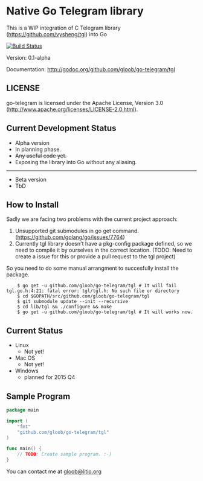 Native Go Telegram library
==========================

This is a WIP integration of C Telegram library (https://github.com/vysheng/tgl) into Go

[![Build Status](https://travis-ci.org/gloob/go-telegram.svg?branch=master)](https://travis-ci.org/gloob/go-telegram)

Version: 0.1-alpha

Documentation: http://godoc.org/github.com/gloob/go-telegram/tgl

LICENSE
-------

go-telegram is licensed under the Apache License, Version 3.0 (http://www.apache.org/licenses/LICENSE-2.0.html).

Current Development Status
--------------------------

* Alpha version
 * In planning phase.
 * ~~Any useful code yet.~~
 * Exposing the library into Go without any aliasing.

***

* Beta version
 * TbD

How to Install
--------------

Sadly we are facing two problems with the current project approach:

1. Unsupported git submodules in go get command. (https://github.com/golang/go/issues/7764)
2. Currently tgl library doesn't have a pkg-config package defined, so we need to compile it by ourselves in the correct location. (TODO: Need to create a issue for this or provide a pull request to the tgl project)

So you need to do some manual arrangment to succesfully install the package.

```
    $ go get -u github.com/gloob/go-telegram/tgl # It will fail tgl.go.h:4:21: fatal error: tgl/tgl.h: No such file or directory
    $ cd $GOPATH/src/github.com/gloob/go-telegram/tgl
    $ git submodule update --init --recursive
    $ cd lib/tgl && ./configure && make
    $ go get -u github.com/gloob/go-telegram/tgl # It will works now.
```

Current Status
--------------

 * Linux
   * Not yet!
 * Mac OS
   * Not yet!
 * Windows
   * planned for 2015 Q4

Sample Program
--------------

```go
package main

import (
    "fmt"
    "github.com/gloob/go-telegram/tgl"
)

func main() {
    // TODO: Create sample program. :-)
}
```

You can contact me at gloob@litio.org
